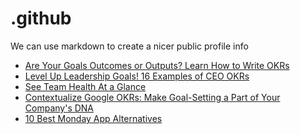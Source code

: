 # .github
We can use markdown to create a nicer public profile info
 <!-- BLOG-POST-LIST:START -->
- [Are Your Goals Outcomes or Outputs? Learn How to Write OKRs](https://blog.weekdone.com/how-to-set-good-okrs/)
- [Level Up Leadership Goals! 16 Examples of CEO OKRs](https://blog.weekdone.com/examples-of-ceo-okrs/)
- [See Team Health At a Glance](https://blog.weekdone.com/weekly-graphs-overview/)
- [Contextualize Google OKRs: Make Goal-Setting a Part of Your Company&#39;s DNA](https://blog.weekdone.com/contextualize-google-okrs/)
- [10 Best Monday App Alternatives](https://blog.weekdone.com/best-monday-app-alternatives/)
<!-- BLOG-POST-LIST:END -->

